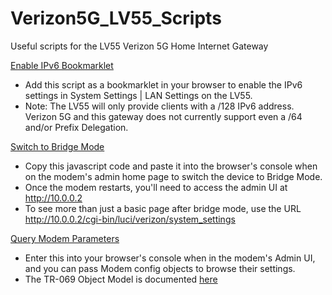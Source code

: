# Verizon5G_LV55_Scripts
Useful scripts for the LV55 Verizon 5G Home Internet Gateway

[Enable IPv6 Bookmarklet](/enable_ipv6_bookmarklet.js)
- Add this script as a bookmarklet in your browser to enable the IPv6 settings in System Settings | LAN Settings on the LV55.
- Note: The LV55 will only provide clients with a /128 IPv6 address. Verizon 5G and this gateway does not currently support even a /64 and/or Prefix Delegation.

[Switch to Bridge Mode](/switch_to_bridge_mode.js) 
- Copy this javascript code and paste it into the browser's console when on the modem's admin home page to switch the device to Bridge Mode.
- Once the modem restarts, you'll need to access the admin UI at http://10.0.0.2 
- To see more than just a basic page after bridge mode, use the URL http://10.0.0.2/cgi-bin/luci/verizon/system_settings

[Query Modem Parameters](/query_modem_params.js)
- Enter this into your browser's console when in the modem's Admin UI, and you can pass Modem config objects to browse their settings.
- The TR-069 Object Model is documented [here](https://cwmp-data-models.broadband-forum.org/tr-181-2-14-1-cwmp.html)
